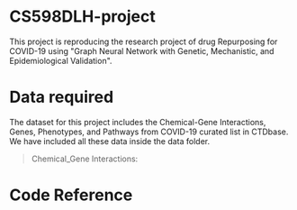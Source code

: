 # CS598DLH-project

This project is reproducing the research project of drug Repurposing for COVID-19 using "Graph Neural Network with Genetic, Mechanistic, and Epidemiological Validation".

# Data required
The dataset for this project includes the Chemical-Gene Interactions, Genes, Phenotypes, and Pathways from COVID-19 curated list in CTDbase. 
We have included all these data inside the data folder. 

> Chemical_Gene Interactions: 




# Code Reference
